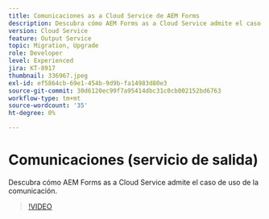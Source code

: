 ```yaml
---
title: Comunicaciones as a Cloud Service de AEM Forms
description: Descubra cómo AEM Forms as a Cloud Service admite el caso de uso de Comunicaciones.
version: Cloud Service
feature: Output Service
topic: Migration, Upgrade
role: Developer
level: Experienced
jira: KT-8917
thumbnail: 336967.jpeg
exl-id: ef5864cb-69e1-454b-9d9b-fa14983d80e3
source-git-commit: 30d6120ec99f7a95414dbc31c0cb002152bd6763
workflow-type: tm+mt
source-wordcount: '35'
ht-degree: 0%

---
```


# Comunicaciones (servicio de salida)

Descubra cómo AEM Forms as a Cloud Service admite el caso de uso de la comunicación.

>[!VIDEO](https://video.tv.adobe.com/v/336967?quality=12&learn=on)
